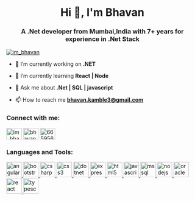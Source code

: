 <h1 align="center">Hi 👋, I'm Bhavan</h1>
<h3 align="center">A .Net developer from Mumbai,India with 7+ years for experience in .Net Stack</h3>

<p align="left"> <a href="https://twitter.com/im_bhavan" target="blank"><img src="https://img.shields.io/twitter/follow/im_bhavan?logo=twitter&style=for-the-badge" alt="im_bhavan" /></a> </p>

- 🔭 I’m currently working on **.NET**

- 🌱 I’m currently learning **React | Node**

- 💬 Ask me about **.Net | SQL | javascript**

- 📫 How to reach me **bhavan.kamble3@gmail.com**

<h3 align="left">Connect with me:</h3>
<p align="left">
<a href="https://twitter.com/im_bhavan" target="blank"><img align="center" src="https://cdn.jsdelivr.net/npm/simple-icons@3.0.1/icons/twitter.svg" alt="im_bhavan" height="30" width="40" /></a>
<a href="https://linkedin.com/in/bhavan-kamble-b70a8031" target="blank"><img align="center" src="https://cdn.jsdelivr.net/npm/simple-icons@3.0.1/icons/linkedin.svg" alt="bhavan-kamble-b70a8031" height="30" width="40" /></a>
<a href="https://stackoverflow.com/users/6659564" target="blank"><img align="center" src="https://cdn.jsdelivr.net/npm/simple-icons@3.0.1/icons/stackoverflow.svg" alt="6659564" height="30" width="40" /></a>
</p>

<h3 align="left">Languages and Tools:</h3>
<p align="left"> <a href="https://angular.io" target="_blank"> <img src="https://devicons.github.io/devicon/devicon.git/icons/angularjs/angularjs-original.svg" alt="angularjs" width="40" height="40"/> </a> <a href="https://getbootstrap.com" target="_blank"> <img src="https://devicons.github.io/devicon/devicon.git/icons/bootstrap/bootstrap-plain.svg" alt="bootstrap" width="40" height="40"/> </a> <a href="https://www.w3schools.com/cs/" target="_blank"> <img src="https://devicons.github.io/devicon/devicon.git/icons/csharp/csharp-original.svg" alt="csharp" width="40" height="40"/> </a> <a href="https://www.w3schools.com/css/" target="_blank"> <img src="https://devicons.github.io/devicon/devicon.git/icons/css3/css3-original-wordmark.svg" alt="css3" width="40" height="40"/> </a> <a href="https://dotnet.microsoft.com/" target="_blank"> <img src="https://devicons.github.io/devicon/devicon.git/icons/dot-net/dot-net-original-wordmark.svg" alt="dotnet" width="40" height="40"/> </a> <a href="https://expressjs.com" target="_blank"> <img src="https://devicons.github.io/devicon/devicon.git/icons/express/express-original-wordmark.svg" alt="express" width="40" height="40"/> </a> <a href="https://www.w3.org/html/" target="_blank"> <img src="https://devicons.github.io/devicon/devicon.git/icons/html5/html5-original-wordmark.svg" alt="html5" width="40" height="40"/> </a> <a href="https://developer.mozilla.org/en-US/docs/Web/JavaScript" target="_blank"> <img src="https://devicons.github.io/devicon/devicon.git/icons/javascript/javascript-original.svg" alt="javascript" width="40" height="40"/> </a> <a href="https://www.microsoft.com/en-us/sql-server" target="_blank"> <img src="https://cdn.worldvectorlogo.com/logos/microsoft-sql-server.svg" alt="mssql" width="40" height="40"/> </a> <a href="https://nodejs.org" target="_blank"> <img src="https://devicons.github.io/devicon/devicon.git/icons/nodejs/nodejs-original-wordmark.svg" alt="nodejs" width="40" height="40"/> </a> <a href="https://www.oracle.com/" target="_blank"> <img src="https://devicons.github.io/devicon/devicon.git/icons/oracle/oracle-original.svg" alt="oracle" width="40" height="40"/> </a> <a href="https://reactjs.org/" target="_blank"> <img src="https://devicons.github.io/devicon/devicon.git/icons/react/react-original-wordmark.svg" alt="react" width="40" height="40"/> </a> <a href="https://www.typescriptlang.org/" target="_blank"> <img src="https://devicons.github.io/devicon/devicon.git/icons/typescript/typescript-original.svg" alt="typescript" width="40" height="40"/> </a> </p>

